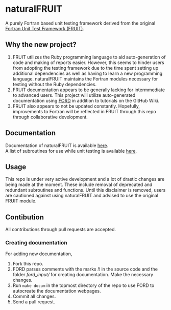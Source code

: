 # naturalFRUIT
A purely Fortran based unit testing framework derived from the original [Fortran Unit Test Framework (FRUIT)](https://sourceforge.net/projects/fortranxunit/).

## Why the new project?
1. FRUIT utilizes the Ruby programming language to aid auto-generation of code and making of reports easier. However, this seems to hinder users from adopting the testing framework due to the time spent setting up additional dependencies as well as having to learn a new programming language. naturalFRUIT maintains the Fortran modules necessary for testing without the Ruby dependencies.
2. FRUIT documentation appears to be generally lacking for intermmediate to advanced users. This project will utilize auto-generated documentation using [FORD](https://github.com/Fortran-FOSS-Programmers/ford) in addition to tutorials on the GitHub Wiki.  
3. FRUIT also appears to not be updated constantly. Hopefully, improvements to Fortran will be reflected in FRUIT through this repo through collaborative development.

## Documentation
Documentation of naturalFRUIT is available [here](https://cibinjoseph.github.io/naturalFRUIT/page/index.html).   
A list of subroutines for use while unit testing is available [here](https://cibinjoseph.github.io/naturalFRUIT/lists/procedures.html).

## Usage
This repo is under very active development and a lot of drastic changes are being made at the moment. These include removal of deprecated and redundant subroutines and functions. Until this disclaimer is removed, users are cautioned against using naturalFRUIT and advised to use the original FRUIT module.

## Contibution
All contributions through pull requests are accepted.  

### Creating documentation
For adding new documentation,
1. Fork this repo.
2. FORD parses comments with the marks *!!* in the source code and the folder *ford_input/* for creating documentation. Make the necessary changes.
4. Run `make docum` in the topmost directory of the repo to use FORD to autocreate the documentation webpages.
5. Commit all changes.
6. Send a pull request.
